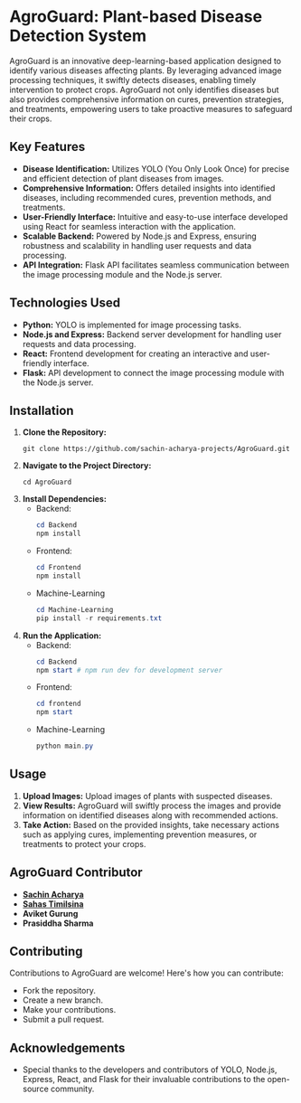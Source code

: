 # AgroGuard: Plant-based Disease Detection System

AgroGuard is an innovative deep-learning-based application designed to identify various diseases affecting plants. By leveraging advanced image processing techniques, it swiftly detects diseases, enabling timely intervention to protect crops. AgroGuard not only identifies diseases but also provides comprehensive information on cures, prevention strategies, and treatments, empowering users to take proactive measures to safeguard their crops.

## Key Features

-   **Disease Identification:** Utilizes YOLO (You Only Look Once) for precise and efficient detection of plant diseases from images.
-   **Comprehensive Information:** Offers detailed insights into identified diseases, including recommended cures, prevention methods, and treatments.
-   **User-Friendly Interface:** Intuitive and easy-to-use interface developed using React for seamless interaction with the application.
-   **Scalable Backend:** Powered by Node.js and Express, ensuring robustness and scalability in handling user requests and data processing.
-   **API Integration:** Flask API facilitates seamless communication between the image processing module and the Node.js server.

## Technologies Used

-   **Python:** YOLO is implemented for image processing tasks.
-   **Node.js and Express:** Backend server development for handling user requests and data processing.
-   **React:** Frontend development for creating an interactive and user-friendly interface.
-   **Flask:** API development to connect the image processing module with the Node.js server.

## Installation

1. **Clone the Repository:**
    ```
    git clone https://github.com/sachin-acharya-projects/AgroGuard.git
    ```
2. **Navigate to the Project Directory:**
    ```
    cd AgroGuard
    ```
3. **Install Dependencies:**
    - Backend:
        ```PowerShell
        cd Backend
        npm install
        ```
    - Frontend:
        ```PowerShell
        cd Frontend
        npm install
        ```
    - Machine-Learning
        ```PowerShell
        cd Machine-Learning
        pip install -r requirements.txt
        ```
4. **Run the Application:**
    - Backend:
        ```PowerShell
        cd Backend
        npm start # npm run dev for development server
        ```
    - Frontend:
        ```PowerShell
        cd frontend
        npm start
        ```
    - Machine-Learning
        ```PowerShell
        python main.py
        ```

## Usage

1. **Upload Images:** Upload images of plants with suspected diseases.
2. **View Results:** AgroGuard will swiftly process the images and provide information on identified diseases along with recommended actions.
3. **Take Action:** Based on the provided insights, take necessary actions such as applying cures, implementing prevention measures, or treatments to protect your crops.

## AgroGuard Contributor

-   [**Sachin Acharya**](https://github.com/sachin-acharya-projects)
-   [**Sahas Timilsina**](https://github.com/Sahas001)
-   **Aviket Gurung**
-   **Prasiddha Sharma**

## Contributing

Contributions to AgroGuard are welcome! Here's how you can contribute:

-   Fork the repository.
-   Create a new branch.
-   Make your contributions.
-   Submit a pull request.

<!-- ## License

This project is licensed under the [MIT License](LICENSE). -->

## Acknowledgements

-   Special thanks to the developers and contributors of YOLO, Node.js, Express, React, and Flask for their invaluable contributions to the open-source community.
